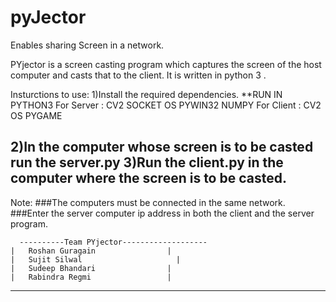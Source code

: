 # pyJector
Enables sharing Screen in a network.

PYjector is a screen casting program which captures the 
screen of the host computer and casts that to the
client. It is written in python 3 .

Insturctions to use:
1)Install the required dependencies.
**RUN IN PYTHON3
For Server :
	CV2
	SOCKET
	OS
	PYWIN32
	NUMPY
For Client :
	CV2
	OS
	PYGAME

2)In the computer whose screen is to be casted run the 
server.py
3)Run the client.py in the computer where the screen is to be casted.
---------------------------------------------------------------------------------------
Note:
###The computers must be connected in the same network.
###Enter the server computer ip address in both the client and the server program.

      ----------Team PYjector-------------------
	|	Roshan Guragain	               |
	|	Sujit Silwal	                 |
	|	Sudeep Bhandari	               |
	|	Rabindra Regmi	               |
---------------------------------------------------
